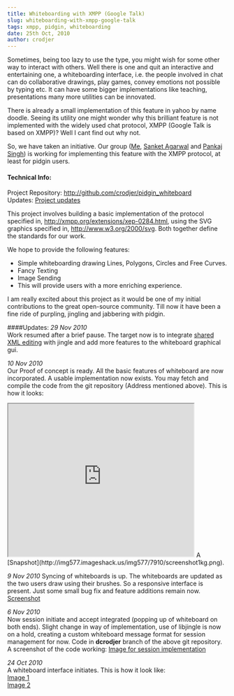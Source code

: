 ```yaml
---
title: Whiteboarding with XMPP (Google Talk)
slug: whiteboarding-with-xmpp-google-talk
tags: xmpp, pidgin, whiteboarding
date: 25th Oct, 2010
author: crodjer
---
```


Sometimes, being too lazy to use the type, you might wish for some other way to interact with others. Well there is one and quit an interactive and entertaining one, a whiteboarding interface, i.e. the people involved in chat can do collaborative drawings, play games, convey emotions not possible by typing etc. It can have some bigger implementations like teaching, presentations many more utilities can be innovated.  

There is already a small implementation of this feature in yahoo by name doodle. Seeing its utility one might wonder why this brilliant feature is not implemented with the widely used chat protocol, XMPP (Google Talk is based on XMPP)? Well I cant find out why not.  

So, we have taken an initiative. Our group (<a href="http://github.com/crodjer" title="" target="_blank">Me</a>, <a href="http://github.com/snktagarwal" title="" target="_blank">Sanket Agarwal</a> and <a href="http://github.com/psjinx" title="" target="_blank">Pankaj Singh</a>) is working for implementing this feature with the XMPP protocol, at least for pidgin users.  

#### Technical Info: 
Project Repository: <http://github.com/crodjer/pidgin_whiteboard>  
Updates: [Project updates](#updates)

This project involves building a basic implementation of the protocol specified in,  <a href="http://xmpp.org/extensions/xep-0284.html">http://xmpp.org/extensions/xep-0284.html</a>, using the SVG graphics specified in, <a href="http://www.w3.org/2000/svg">http://www.w3.org/2000/svg</a>. Both together define the standards for our work.  

We hope to provide the following features:

* Simple whiteboarding drawing Lines, Polygons, Circles and Free Curves.
* Fancy Texting
* Image Sending
* This will provide users with a more enriching experience.  


I am really excited about this project as it would be one of my initial contributions to the great open-source community. Till now it have been a fine ride of purpling, jingling and jabbering with pidgin.  


####Updates:
*29 Nov 2010*  
Work resumed after a brief pause. The target now is to integrate <a href="http://xmpp.org/extensions/xep-0284.html" target="_blank">shared XML editing</a> with jingle and add more features to the whiteboard graphical gui.  

*10 Nov 2010*  
Our Proof of concept is ready. All the basic features of whiteboard are now incorporated. A usable implementation now exists. You may fetch and compile the code from the git repository (Address mentioned above). This is how it looks:  
<iframe width="425" height="349" src="http://www.youtube.com/embed/sYKutp4I4Zs"></iframe>
A [Snapshot](http://img577.imageshack.us/img577/7910/screenshot1kg.png).  

*9 Nov 2010*
Syncing of whiteboards is up. The whiteboards are updated as the two users draw using their brushes. So a responsive interface is present. Just some small bug fix and feature additions remain now.    
<a href="http://img259.imageshack.us/img259/7980/screenshotrd.png" target="_blank">Screenshot</a>  
  
*6 Nov 2010*  
Now session initiate and accept integrated (popping up of whiteboard on both ends). Slight change in way of implementation, use of libjingle is now on a hold, creating a custom whiteboard message format for session management for now. Code in **dcrodjer** branch of the above git repository. 
A screenshot of the code working: <a href="http://img837.imageshack.us/img837/8250/screenshot1gb.png" target="_blank">Image for session implementation</a>  
  
*24 Oct 2010*  
A whiteboard interface initiates. This is how it look like:  
<a href="http://img841.imageshack.us/img841/5516/59586846.png" target="_blank">Image 1</a>  
<a href="http://img221.imageshack.us/img221/4198/65357038.png" target="_blank">Image 2</a>
